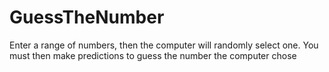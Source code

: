 # GuessTheNumber
Enter a range of numbers, then the computer will randomly select one. You must then make predictions to guess the number the computer chose
